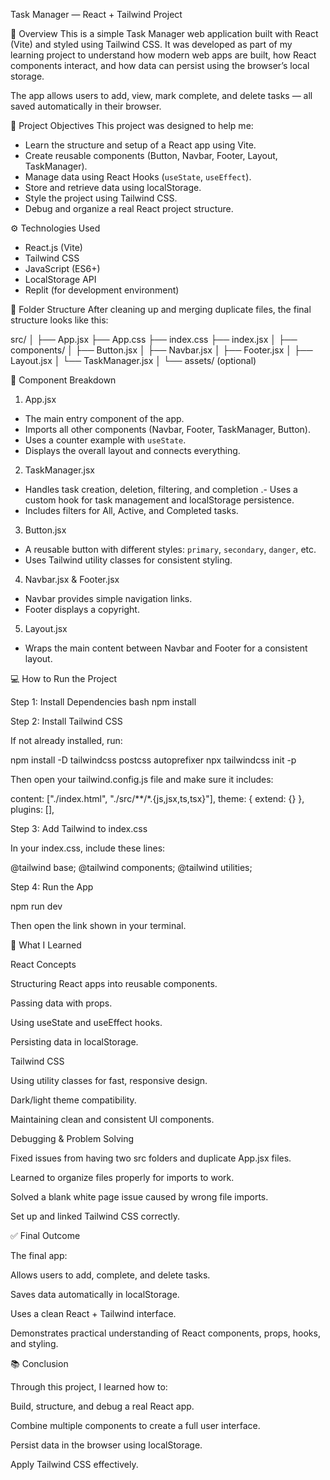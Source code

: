 Task Manager — React + Tailwind Project

📘 Overview
This is a simple Task Manager web application built with React (Vite) and styled using Tailwind CSS.
It was developed as part of my learning project to understand how modern web apps are built, how React components interact, and how data can persist using the browser’s local storage.

The app allows users to add, view, mark complete, and delete tasks — all saved automatically in their browser.



🎯 Project Objectives
This project was designed to help me:
- Learn the structure and setup of a React app using Vite.
- Create reusable components (Button, Navbar, Footer, Layout, TaskManager).
- Manage data using React Hooks (`useState`, `useEffect`).
- Store and retrieve data using localStorage.
- Style the project using Tailwind CSS.
- Debug and organize a real React project structure.



⚙️ Technologies Used
- React.js (Vite)
- Tailwind CSS
- JavaScript (ES6+)
- LocalStorage API
- Replit (for development environment)



📂 Folder Structure
After cleaning up and merging duplicate files, the final structure looks like this:

src/ │ ├── App.jsx ├── App.css ├── index.css ├── index.jsx │ ├── components/ │   ├── Button.jsx │   ├── Navbar.jsx │   ├── Footer.jsx │   ├── Layout.jsx │   └── TaskManager.jsx │ └── assets/ (optional)



🧩 Component Breakdown

1. App.jsx
- The main entry component of the app.
- Imports all other components (Navbar, Footer, TaskManager, Button).
- Uses a counter example with `useState`.
- Displays the overall layout and connects everything.

2. TaskManager.jsx
- Handles task creation, deletion, filtering, and completion
.- Uses a custom hook for task management and localStorage persistence.
- Includes filters for All, Active, and Completed tasks.

3. Button.jsx
- A reusable button with different styles: `primary`, `secondary`, `danger`, etc.
- Uses Tailwind utility classes for consistent styling.

4. Navbar.jsx & Footer.jsx
- Navbar provides simple navigation links.
- Footer displays a copyright.

5. Layout.jsx
- Wraps the main content between Navbar and Footer for a consistent layout.



💻 How to Run the Project

Step 1: Install Dependencies
bash
npm install

Step 2: Install Tailwind CSS

If not already installed, run:

npm install -D tailwindcss postcss autoprefixer
npx tailwindcss init -p

Then open your tailwind.config.js file and make sure it includes:

content: ["./index.html", "./src/**/*.{js,jsx,ts,tsx}"],
theme: { extend: {} },
plugins: [],

Step 3: Add Tailwind to index.css

In your index.css, include these lines:

@tailwind base;
@tailwind components;
@tailwind utilities;

Step 4: Run the App

npm run dev

Then open the link shown in your terminal. 


🧠 What I Learned

React Concepts

Structuring React apps into reusable components.

Passing data with props.

Using useState and useEffect hooks.

Persisting data in localStorage.


Tailwind CSS

Using utility classes for fast, responsive design.

Dark/light theme compatibility.

Maintaining clean and consistent UI components.


Debugging & Problem Solving

Fixed issues from having two src folders and duplicate App.jsx files.

Learned to organize files properly for imports to work.

Solved a blank white page issue caused by wrong file imports.

Set up and linked Tailwind CSS correctly.



✅ Final Outcome

The final app:

Allows users to add, complete, and delete tasks.

Saves data automatically in localStorage.

Uses a clean React + Tailwind interface.

Demonstrates practical understanding of React components, props, hooks, and styling.



📚 Conclusion

Through this project, I learned how to:

Build, structure, and debug a real React app.

Combine multiple components to create a full user interface.

Persist data in the browser using localStorage.

Apply Tailwind CSS effectively.
